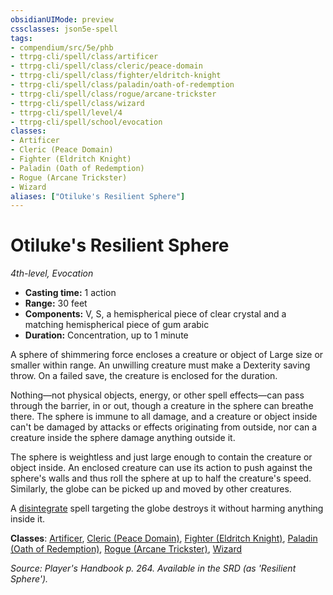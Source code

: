 ```yaml
---
obsidianUIMode: preview
cssclasses: json5e-spell
tags:
- compendium/src/5e/phb
- ttrpg-cli/spell/class/artificer
- ttrpg-cli/spell/class/cleric/peace-domain
- ttrpg-cli/spell/class/fighter/eldritch-knight
- ttrpg-cli/spell/class/paladin/oath-of-redemption
- ttrpg-cli/spell/class/rogue/arcane-trickster
- ttrpg-cli/spell/class/wizard
- ttrpg-cli/spell/level/4
- ttrpg-cli/spell/school/evocation
classes:
- Artificer
- Cleric (Peace Domain)
- Fighter (Eldritch Knight)
- Paladin (Oath of Redemption)
- Rogue (Arcane Trickster)
- Wizard
aliases: ["Otiluke's Resilient Sphere"]
---
```

# Otiluke's Resilient Sphere
*4th-level, Evocation*  

- **Casting time:** 1 action
- **Range:** 30 feet
- **Components:** V, S, a hemispherical piece of clear crystal and a matching hemispherical piece of gum arabic
- **Duration:** Concentration, up to 1 minute

A sphere of shimmering force encloses a creature or object of Large size or smaller within range. An unwilling creature must make a Dexterity saving throw. On a failed save, the creature is enclosed for the duration.

Nothing—not physical objects, energy, or other spell effects—can pass through the barrier, in or out, though a creature in the sphere can breathe there. The sphere is immune to all damage, and a creature or object inside can't be damaged by attacks or effects originating from outside, nor can a creature inside the sphere damage anything outside it.

The sphere is weightless and just large enough to contain the creature or object inside. An enclosed creature can use its action to push against the sphere's walls and thus roll the sphere at up to half the creature's speed. Similarly, the globe can be picked up and moved by other creatures.

A [disintegrate](/3-Mechanics/CLI/spells/disintegrate.md) spell targeting the globe destroys it without harming anything inside it.

**Classes**: [Artificer](/3-Mechanics/CLI/classes/artificer-tce.md), [Cleric (Peace Domain)](/3-Mechanics/CLI/classes/cleric-peace-domain-tce.md), [Fighter (Eldritch Knight)](/3-Mechanics/CLI/classes/fighter-eldritch-knight.md), [Paladin (Oath of Redemption)](/3-Mechanics/CLI/classes/paladin-oath-of-redemption-xge.md), [Rogue (Arcane Trickster)](/3-Mechanics/CLI/classes/rogue-arcane-trickster.md), [Wizard](/3-Mechanics/CLI/classes/wizard.md)

*Source: Player's Handbook p. 264. Available in the SRD (as 'Resilient Sphere').*